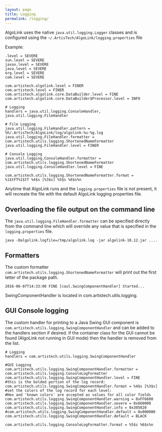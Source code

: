 ```yaml
---
layout: page
title: Logging
permalink: /logging/
---
```

AlgoLink uses the native `java.util.logging.Logger` classes and is configured using the `~/.ArtisTech/AlgoLink/logging.properties` file

Example:

```
.level = SEVERE
sun.level = SEVERE
javax.level = SEVERE
java.level = SEVERE
org.level = SEVERE
com.level = SEVERE

com.artistech.algolink.level = FINER
com.artistech.level = FINER
com.artistech.algolink.core.DataBuilder.level = FINE
com.artistech.algolink.core.DataBuilder$Processor.level = INFO

# Logging
handlers = java.util.logging.ConsoleHandler, java.util.logging.FileHandler

# File Logging
java.util.logging.FileHandler.pattern = %h/.ArtisTech/AlgoLink/log/algolink-%u-%g.log
java.util.logging.FileHandler.formatter = com.artistech.utils.logging.ShortenedNameFormatter
java.util.logging.FileHandler.level = FINER

# Console Logging
java.util.logging.ConsoleHandler.formatter = com.artistech.utils.logging.ShortenedNameFormatter
java.util.logging.ConsoleHandler.level = FINE

com.artistech.utils.logging.ShortenedNameFormatter.format = %1$tFT%1$tT %4$s [%3$s] %5$s %6$s%n
```

Anytime that AlgoLink runs and the `logging.properties` file is not present, it will recreate the file with the default AlgoLink logging properties file.

## Overloading the file output on the command line

The `java.util.logging.FileHandler.formatter` can be specified directly from the command line which will override any value that is specified in the `logging.properties` file.

```
java -Dalgolink.logfile=/tmp/algolink.log -jar algolink-10.12.jar ....
```

## Formatters

The custom formatter `com.artistech.utils.logging.ShortenedNameFormatter` will print out the first letter of the package path.

```
2016-06-07T14:33:00 FINE [caul.SwingComponentHandler] Started...
```

SwingComponentHandler is located in com.artistech.utils.logging.

## GUI Console logging

The custom handler for printing to a Java Swing GUI component is `com.artistech.utils.logging.SwingComponentHandler` and can be added to the handlers section if desired. If the container class for the GUI cannot be found (AlgoLink not running in GUI mode) then the handler is removed from the list.

```
# Logging
handlers = com.artistech.utils.logging.SwingComponentHandler

#GUI Logging
com.artistech.utils.logging.SwingComponentHandler.formatter = com.artistech.utils.logging.ConsoleLogFormatter
com.artistech.utils.logging.SwingComponentHandler.level = FINE
#this is the bolded portion of the log record:
com.artistech.utils.logging.SwingComponentHandler.format = %4$s [%3$s]
#set the colors of the log record for each level:
#Hex and 'known colors' are accepted as values for all color fields
com.artistech.utils.logging.SwingComponentHandler.warning = 0xFF6600
com.artistech.utils.logging.SwingComponentHandler.severe = 0x660000
com.artistech.utils.logging.SwingComponentHandler.info = 0x305020
#com.artistech.utils.logging.SwingComponentHandler.default = 0x000000
com.artistech.utils.logging.SwingComponentHandler.default = BLACK

com.artistech.utils.logging.ConsoleLogFormatter.format = %5$s %6$s%n
```

